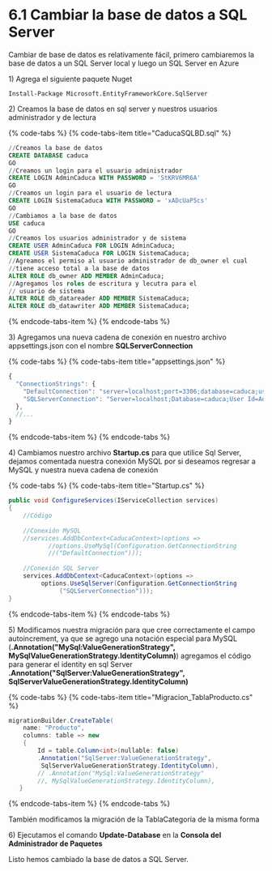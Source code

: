 # 6.1 Cambiar la base de datos a SQL Server

Cambiar de base de datos es relativamente fácil, primero cambiaremos la base de datos a un SQL Server local y luego un SQL Server en Azure

1\) Agrega el siguiente paquete Nuget  

```text
Install-Package Microsoft.EntityFrameworkCore.SqlServer
```

2\) Creamos la base de datos en sql server y nuestros usuarios administrador y de lectura

{% code-tabs %}
{% code-tabs-item title="CaducaSQLBD.sql" %}
```sql
//Creamos la base de datos
CREATE DATABASE caduca
GO
//Creamos un login para el usuario administrador
CREATE LOGIN AdminCaduca WITH PASSWORD = 'StKRV6MR6A'
GO
//Creamos un login para el usuario de lectura
CREATE LOGIN SistemaCaduca WITH PASSWORD = 'xADcUaP5cs'
GO
//Cambiamos a la base de datos
USE caduca
GO
//Creamos los usuarios administrador y de sistema
CREATE USER AdminCaduca FOR LOGIN AdminCaduca;
CREATE USER SistemaCaduca FOR LOGIN SistemaCaduca;
//Agreamos el permiso al usuario administrador de db_owner el cual 
//tiene acceso total a la base de datos
ALTER ROLE db_owner ADD MEMBER AdminCaduca;
//Agregamos los roles de escritura y lecutra para el 
// usuario de sistema
ALTER ROLE db_datareader ADD MEMBER SistemaCaduca;
ALTER ROLE db_datawriter ADD MEMBER SistemaCaduca;
```
{% endcode-tabs-item %}
{% endcode-tabs %}

3\) Agregamos una nueva cadena de conexión en nuestro archivo appsettings.json con el nombre **SQLServerConnection** 

{% code-tabs %}
{% code-tabs-item title="appsettings.json" %}
```javascript
{
  "ConnectionStrings": {
    "DefaultConnection": "server=localhost;port=3306;database=caduca;user=AdminCaduca;Password=StKRV6MR6A;sslMode=none",
    "SQLServerConnection": "Server=localhost;Database=caduca;User Id=AdminCaduca;Password=StKRV6MR6A;"
  },
  //...
}

```
{% endcode-tabs-item %}
{% endcode-tabs %}

4\) Cambiamos nuestro archivo **Startup.cs** para que utilice Sql Server, dejamos comentada nuestra conexión MySQL por si deseamos regresar a MySQL y nuestra nueva cadena de conexión

{% code-tabs %}
{% code-tabs-item title="Startup.cs" %}
```csharp
public void ConfigureServices(IServiceCollection services)
{
    //Código
    
    //Conexión MySQL
    //services.AddDbContext<CaducaContext>(options => 
           //options.UseMySql(Configuration.GetConnectionString
           //("DefaultConnection")));
   
    //Conexión SQL Server
    services.AddDbContext<CaducaContext>(options =>
         options.UseSqlServer(Configuration.GetConnectionString
              ("SQLServerConnection")));
}
```
{% endcode-tabs-item %}
{% endcode-tabs %}

5\) Modificamos nuestra migración para que cree correctamente el campo autoincrement, ya que se agrego una notación especial para MySQL  \(**.Annotation\("MySql:ValueGenerationStrategy", MySqlValueGenerationStrategy.IdentityColumn\)**\) agregamos el código para generar el identity en sql Server **.Annotation\("SqlServer:ValueGenerationStrategy", SqlServerValueGenerationStrategy.IdentityColumn\)**

{% code-tabs %}
{% code-tabs-item title="Migracion\_TablaProducto.cs" %}
```csharp
migrationBuilder.CreateTable(
    name: "Producto",
    columns: table => new
    {
        Id = table.Column<int>(nullable: false)
        .Annotation("SqlServer:ValueGenerationStrategy", 
         SqlServerValueGenerationStrategy.IdentityColumn),
        // .Annotation("MySql:ValueGenerationStrategy"
        //, MySqlValueGenerationStrategy.IdentityColumn),
   }
```
{% endcode-tabs-item %}
{% endcode-tabs %}

También modificamos la migración de la TablaCategoría de la misma forma

6\) Ejecutamos el comando **Update-Database** en la **Consola del Administrador de Paquetes**

Listo hemos cambiado la base de datos a SQL Server.


